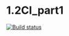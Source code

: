 # 1.2CI_part1
[![Build status](https://ci.appveyor.com/api/projects/status/8q72088s513l6d5o/branch/master?svg=true)](https://ci.appveyor.com/project/elenaslavutina/1-2ci-part3/branch/master)